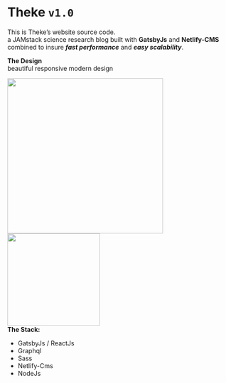 # Theke `v1.0`
This is Theke’s website source code.  
a JAMstack science research blog built with **GatsbyJs** and **Netlify-CMS** combined to insure ***fast performance*** and ***easy scalability***.  
  
**The Design**  
beautiful responsive modern design  

[<img src="https://i.imgur.com/q8zAnOO.png" width="350"/>](https://i.imgur.com/q8zAnOO.png) [<img src="https://i.imgur.com/AVebA8H.png" width="208px"/>](https://i.imgur.com/AVebA8H.png)  
**The Stack:**
 - GatsbyJs / ReactJs
 - Graphql
 - Sass
 - Netlify-Cms
 - NodeJs
